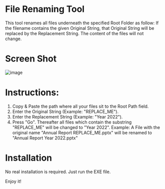 # File Renaming Tool
This tool renames all files underneath the specified Root Folder as follow: If the filename contains the given Original String, that Original String will be replaced by the Replacement String. The content of the files will not change.

# Screen Shot

![image](https://user-images.githubusercontent.com/98264396/180599535-025eb5c0-7804-4532-a0bb-bedc3b1ef295.png)
# Instructions:
1. Copy & Paste the path where all your files sit to the Root Path field.
2. Enter the Original String (Example: "REPLACE_ME").
3. Enter the Replacement String (Example: "Year 2022").
4. Press "Go".
Thereafter all files which contain the substring "REPLACE_ME" will be changed to "Year 2022".
Example:
   A File with the original name "Annual Report REPLACE_ME.pptx" will be renamed to "Annual Report Year 2022.pptx"

# Installation
No real installation is required. Just run the EXE file.

Enjoy it!
